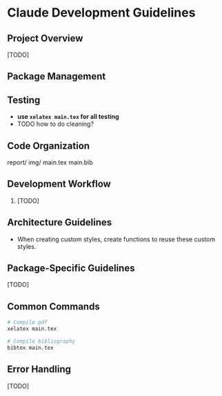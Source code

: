 # Claude Development Guidelines

## Project Overview
[TODO]

## Package Management


## Testing
- **use `xelatex main.tex` for all testing**
- TODO how to do cleaning?

## Code Organization
report/
  img/
  main.tex
  main.bib

## Development Workflow
1. [TODO]

## Architecture Guidelines
- When creating custom styles, create functions to reuse these custom styles.

## Package-Specific Guidelines
[TODO]

## Common Commands
```bash
# Compile pdf
xelatex main.tex

# Compile bibliography
bibtex main.tex
```

## Error Handling
[TODO]